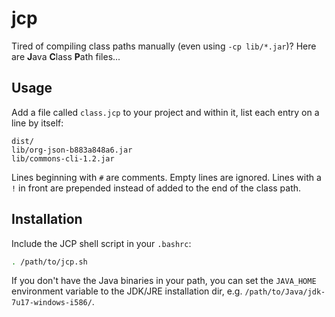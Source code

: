 jcp
===
Tired of compiling class paths manually (even using `-cp lib/*.jar`)? 
Here are **J**ava **C**lass **P**ath files...

Usage
-----
Add a file called `class.jcp` to your project and within it, list each
entry on a line by itself:

```
dist/
lib/org-json-b883a848a6.jar
lib/commons-cli-1.2.jar
```

Lines beginning with `#` are comments. Empty lines are ignored. Lines 
with a `!` in front are prepended instead of added to the end of the 
class path.

Installation
------------
Include the JCP shell script in your `.bashrc`:

```sh
. /path/to/jcp.sh
```

If you don't have the Java binaries in your path, you can set the 
`JAVA_HOME` environment variable to the JDK/JRE installation dir, 
e.g. `/path/to/Java/jdk-7u17-windows-i586/`.
